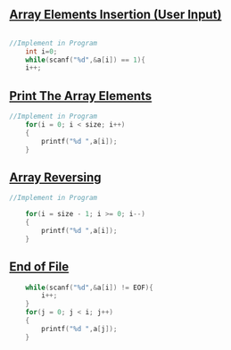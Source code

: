 ## [Array Elements Insertion (User Input)](../lab1/1.c)
```c

//Implement in Program
    int i=0;
    while(scanf("%d",&a[i]) == 1){
    i++;
```

## [Print The Array Elements](../lab1/5.c)
```c
//Implement in Program
    for(i = 0; i < size; i++)
    {
        printf("%d ",a[i]);
    }
```

## [Array Reversing](../lab1/7.c)
```c
//Implement in Program

    for(i = size - 1; i >= 0; i--)
    {
        printf("%d ",a[i]);
    }
```
## [End of File](../lab1/2.c)
```c
    while(scanf("%d",&a[i]) != EOF){
        i++;
    }
    for(j = 0; j < i; j++)
    {
        printf("%d ",a[j]);
    }
```
